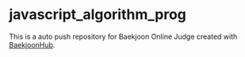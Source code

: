 # javascript_algorithm_prog
This is a auto push repository for Baekjoon Online Judge created with [BaekjoonHub](https://github.com/BaekjoonHub/BaekjoonHub).
